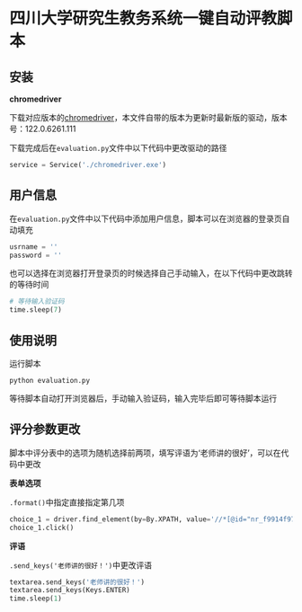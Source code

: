 # 四川大学研究生教务系统一键自动评教脚本
## 安装
**chromedriver**

下载对应版本的[chromedriver](https://chromedriver.chromium.org/downloads)，本文件自带的版本为更新时最新版的驱动，版本号：122.0.6261.111

下载完成后在`evaluation.py`文件中以下代码中更改驱动的路径
```python
service = Service('./chromedriver.exe')
```
## 用户信息
在`evaluation.py`文件中以下代码中添加用户信息，脚本可以在浏览器的登录页自动填充
```python
usrname = ''
password = ''
```
也可以选择在浏览器打开登录页的时候选择自己手动输入，在以下代码中更改跳转的等待时间
```python
# 等待输入验证码
time.sleep(7)
```

## 使用说明
运行脚本
```shell
python evaluation.py
```
等待脚本自动打开浏览器后，手动输入验证码，输入完毕后即可等待脚本运行

## 评分参数更改
脚本中评分表中的选项为随机选择前两项，填写评语为‘老师讲的很好’，可以在代码中更改

**表单选项**

`.format()`中指定直接指定第几项
```python
choice_1 = driver.find_element(by=By.XPATH, value='//*[@id="nr_f9914f972dcf4bd4b847fb49f38a8757"]/div/label[{}]/span'.format(random.choice([1,2])))
choice_1.click()
```
**评语**

`.send_keys('老师讲的很好！')`中更改评语
```python
textarea.send_keys('老师讲的很好！')
textarea.send_keys(Keys.ENTER)
time.sleep(1)
```
